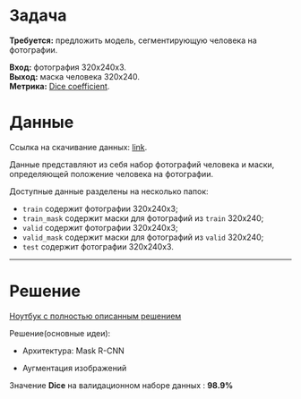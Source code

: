 # Задача

**Требуется:** предложить модель, сегментирующую человека на фотографии.  
  
**Вход:** фотография 320x240x3.  
**Выход:** маска человека 320x240.  
**Метрика:** [Dice coefficient](https://en.wikipedia.org/wiki/S%C3%B8rensen%E2%80%93Dice_coefficient).  

# Данные

Ссылка на скачивание данных: [link](https://yadi.sk/d/lSkJ25yjP0t8tQ).

Данные представляют из себя набор фотографий человека и маски, определяющей положение человека на фотографии.

Доступные данные разделены на несколько папок:  
- `train` содержит фотографии 320x240x3;  
- `train_mask` содержит маски для фотографий из `train` 320x240;  
- `valid` содержит фотографии 320x240x3;  
- `valid_mask` содержит маски для фотографий из `valid` 320x240;  
- `test` содержит фотографии 320x240x3.  
--- 

# Решение

[Ноутбук с полностью описанным решением](https://nbviewer.jupyter.org/github/IgorDenisenko/human_segmentation/blob/master/notebooks/Human_Segmentation%28correct%29.ipynb)

Решение(основные идеи):

- Архитектура: Mask R-CNN

- Аугментация изображений

Значение **Dice** на валидационном наборе данных : **98.9%**
